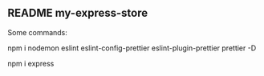 ## README my-express-store

Some commands:

npm i nodemon eslint eslint-config-prettier eslint-plugin-prettier 
prettier -D

npm i express
